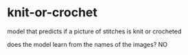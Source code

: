 # knit-or-crochet
model that predicts if a picture of stitches is knit or crocheted

does the model learn from the names of the images?
NO
